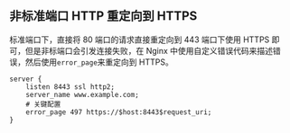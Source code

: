 ## 非标准端口 HTTP 重定向到 HTTPS

标准端口下，直接将 80 端口的请求直接重定向到 443 端口下使用 HTTPS 即可，但是非标端口会引发连接失败，在 Nginx 中使用自定义错误代码来描述错误，然后使用`error_page`来重定向到 HTTPS。

```nginx
server {
    listen 8443 ssl http2;
    server_name www.example.com;
    # 关键配置
    error_page 497 https://$host:8443$request_uri;
}
```
